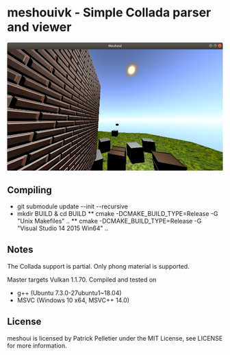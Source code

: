 # meshouivk - Simple Collada parser and viewer

![sample viewer_output](https://raw.githubusercontent.com/mittpat/meshoui/master/meshoui/resources/screenshot.png)

Compiling
-------
* git submodule update --init --recursive
* mkdir BUILD & cd BUILD
** cmake -DCMAKE_BUILD_TYPE=Release -G "Unix Makefiles" ..
** cmake -DCMAKE_BUILD_TYPE=Release -G "Visual Studio 14 2015 Win64" ..

Notes
-------

The Collada support is partial. Only phong material is supported.

Master targets Vulkan 1.1.70.
Compiled and tested on
* g++  (Ubuntu 7.3.0-27ubuntu1~18.04)
* MSVC (Windows 10 x64, MSVC++ 14.0)

License
-------

meshoui is licensed by Patrick Pelletier under the MIT License, see LICENSE for more information.
